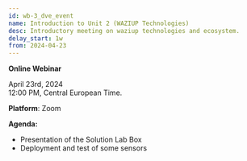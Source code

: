 ```yaml
---
id: wb-3_dve_event
name: Introduction to Unit 2 (WAZIUP Technologies) 
desc: Introductory meeting on waziup technologies and ecosystem.
delay_start: 1w
from: 2024-04-23
---
```


**Online Webinar**

April 23rd, 2024  
12:00 PM, Central European Time.

**Platform**: Zoom

**Agenda:**
- Presentation of the Solution Lab Box
- Deployment and test of some sensors 




